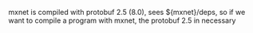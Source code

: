 mxnet is compiled with protobuf 2.5 (8.0), sees ${mxnet}/deps, so if we want to compile a program with mxnet, the protobuf 2.5 in necessary
